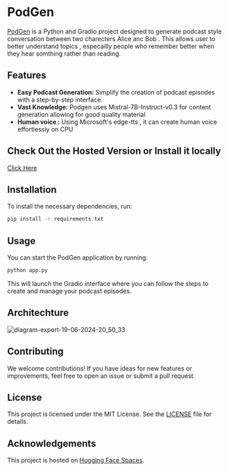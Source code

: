 
# PodGen

[PodGen](https://huggingface.co/spaces/killerz3/PodGen) is a Python and Gradio project designed to generate podcast style conversation between two charecters Alice anc Bob . This allows user to better understand topics , especailly people who remember better when they hear somthing rather than reading.

## Features

- **Easy Podcast Generation:** Simplify the creation of podcast episodes with a step-by-step interface.
- **Vast Knowledge:** Podgen uses Mistral-7B-Instruct-v0.3 for content generation allowing for good quality material
- **Human voice :** Using Microsoft's edge-tts , it can create human voice effortlessly on CPU

## Check Out the Hosted Version or Install it locally

[Click Here](https://huggingface.co/spaces/killerz3/PodGen)

## Installation

To install the necessary dependencies, run:

```bash
pip install -r requirements.txt
```

## Usage

You can start the PodGen application by running:

```bash
python app.py
```

This will launch the Gradio interface where you can follow the steps to create and manage your podcast episodes.

## Architechture

![diagram-export-19-06-2024-20_50_33](https://github.com/killerz3/PODGEN/assets/54001841/b248abd5-bd88-41ee-9c1c-2d5845cf0aa4)

## Contributing

We welcome contributions! If you have ideas for new features or improvements, feel free to open an issue or submit a pull request.

## License

This project is licensed under the MIT License. See the [LICENSE](LICENSE) file for details.

## Acknowledgements

This project is hosted on [Hugging Face Spaces](https://huggingface.co/spaces/killerz3/PodGen).

